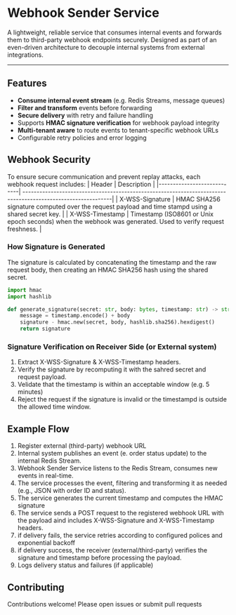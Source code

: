 # Webhook Sender Service

A lightweight, reliable service that consumes internal events and forwards them to third-party webhook endpoints securely. 
Designed as part of an even-driven architecture  to decouple internal systems from external integrations.

---

## Features 
- **Consume internal event stream** (e.g. Redis Streams, message queues)
- **Filter and transform** events before forwarding
- **Secure delivery** with retry and failure handling
- Supports **HMAC signature verification** for webhook payload integrity
- **Multi-tenant aware** to route events to tenant-specific webhook URLs
- Configurable retry policies and error logging

## Webhook Security
To ensure secure communication and prevent replay attacks, each webhook request includes:
| Header                     | Description                                                                                                  |
|----------------------------| -------------------------------------------------------------------------------------------------------------|
|      X-WSS-Signature       | HMAC SHA256 signature computed over the request payload and time stampd using a shared secret key.           |
|      X-WSS-Timestamp       | Timestamp (ISO8601 or Unix epoch seconds) when the webhook was generated. Used to verify request freshness.  |

### How Signature is Generated

The signature is calculated by concatenating the timestamp and  the raw request body, then creating an HMAC SHA256 hash using the shared secret.
```python
import hmac
import hashlib

def generate_signature(secret: str, body: bytes, timestamp: str) -> str:
    message = timestamp.encode() + body
    signature - hmac.new(secret, body, hashlib.sha256).hexdigest()
    return signature
```

### Signature Verification on Receiver Side (or External system)
1. Extract X-WSS-Signature & X-WSS-Timestamp headers.
2. Verify the signature by recomputing it with the sahred secret and request payload.
3. Velidate that the timestamp is within an acceptable window (e.g. 5 minutes)
4. Reject the request if the signature is invalid or the timestampd is outside the allowed time window.

## Example Flow
1. Register external (third-party) webhook URL
2. Internal system publishes an event (e. order status update) to the internal Redis Stream.
3. Webhook Sender Service listens to the Redis Stream, consumes new events in real-time.
4. The service processes the event, filtering and transforming it as needed (e.g., JSON with order ID and status).
5. The service generates the current timestamp and computes the HMAC signature
6. The service sends a POST request to the registered webhook URL with the payload aind includes X-WSS-Signature and X-WSS-Timestamp headers.
7. if delivery fails, the service retries according to configured polices and exponential backoff
8. if delivery success, the receiver (external/third-party) verifies the signature and timestamp before processing the payload.
9. Logs delivery status and failures (if applicable)


## Contributing
Contributions welcome! Please open issues or submit pull requests


